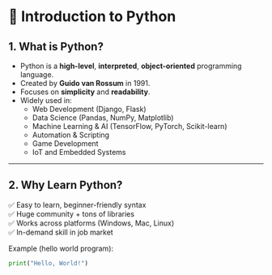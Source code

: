 # 🐍 Introduction to Python

## 1. What is Python?
- Python is a **high-level**, **interpreted**, **object-oriented** programming language.
- Created by **Guido van Rossum** in 1991.
- Focuses on **simplicity** and **readability**.
- Widely used in:
  - Web Development (Django, Flask)
  - Data Science (Pandas, NumPy, Matplotlib)
  - Machine Learning & AI (TensorFlow, PyTorch, Scikit-learn)
  - Automation & Scripting
  - Game Development
  - IoT and Embedded Systems

---

## 2. Why Learn Python?
✅ Easy to learn, beginner-friendly syntax  
✅ Huge community + tons of libraries  
✅ Works across platforms (Windows, Mac, Linux)  
✅ In-demand skill in job market  

Example (hello world program):

```python
print("Hello, World!")
